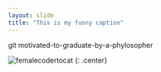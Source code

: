 ```yaml
---
layout: slide
title: "This is my funny caption"
---
```


git motivated-to-graduate-by-a-phylosopher

![femalecodertocat](https://octodex.github.com/images/femalecodertocat.png)
{: .center}
